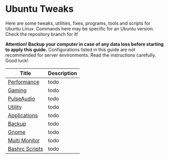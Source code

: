 # Ubuntu Tweaks

Here are some tweaks, utilities, fixes, programs, tools and scripts for Ubuntu Linux. Commands here may be specific for an Ubuntu version. Check the repository branch for it!

**Attention! Backup your computer in case of any data loss before starting to apply this guide.** Configurations listed in this guide are not recommended for server environments. Read the instructions carefully. Good luck!



| Title                            | Description |
| -------------------------------- | ----------- |
| [Performance](Performance.md)    | todo        |
| [Gaming](Gaming.md)              | todo        |
| [PulseAudio](PulseAudio.md)      | todo        |
| [Utility](Utility.md)            | todo        |
| [Applications](Applications.md)  | todo        |
| [Backup](Backup.md)              | todo        |
| [Gnome](Gnome.md)                | todo        |
| [Multi Monitor](MultiMonitor.md) | todo        |
| [Bashrc Scripts](Bashrc.md)      | todo        |

